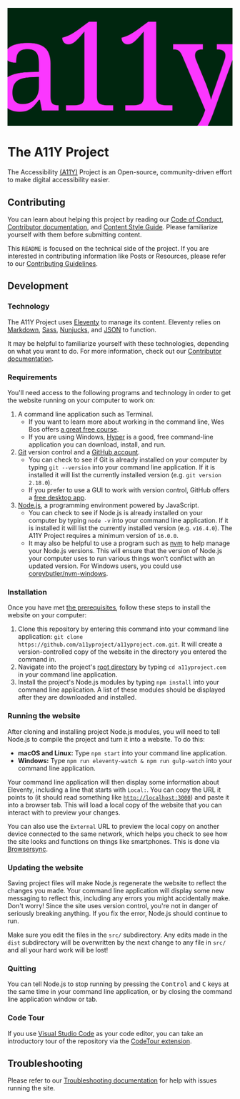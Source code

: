 ![A11Y.](https://github.com/a11yproject/a11yproject.com/blob/main/src/img/social/og-image-home.png?raw=true)

# The A11Y Project

The Accessibility [(A11Y)](https://a11yproject.com/posts/a11y-and-other-numeronyms/) Project is an Open-source, community-driven effort to make digital accessibility easier.

## Contributing

You can learn about helping this project by reading our [Code of Conduct](https://a11yproject.com/code-of-conduct/), [Contributor documentation](https://a11yproject.com/contributing-guidelines/), and [Content Style Guide](https://a11yproject.com/content-style-guide/). Please familiarize yourself with them before submitting content.

This `README` is focused on the technical side of the project. If you are interested in contributing information like Posts or Resources, please refer to our [Contributing Guidelines](https://a11yproject.com/contributing-guidelines/).

## Development

### Technology

The A11Y Project uses [Eleventy](https://www.11ty.io/) to manage its content. Eleventy relies on [Markdown](https://daringfireball.net/projects/markdown/syntax), [Sass](https://sass-lang.com/), [Nunjucks](https://mozilla.github.io/nunjucks/), and [JSON](https://www.json.org/) to function.

It may be helpful to familiarize yourself with these technologies, depending on what you want to do. For more information, check out our [Contributor documentation](https://a11yproject.com/contributing-guidelines/).

### Requirements

You'll need access to the following programs and technology in order to get the website running on your computer to work on:

1. A command line application such as Terminal.
    - If you want to learn more about working in the command line, Wes Bos offers [a great free course](https://commandlinepoweruser.com/).
    - If you are using Windows, [Hyper](https://hyper.is/) is a good, free command-line application you can download, install, and run.
1. [Git](https://git-scm.com/) version control and a [GitHub account](https://github.com/).
    - You can check to see if Git is already installed on your computer by typing `git --version` into your command line application. If it is installed it will list the currently installed version (e.g. `git version 2.18.0`).
    - If you prefer to use a GUI to work with version control, GitHub offers a [free desktop app](https://desktop.github.com).
1. [Node.js](https://nodejs.org/en/), a programming environment powered by JavaScript.
    - You can check to see if Node.js is already installed on your computer by typing `node -v` into your command line application. If it is installed it will list the currently installed version (e.g. `v16.4.0`). The A11Y Project requires a minimum version of `16.0.0`.
    - It may also be helpful to use a program such as [nvm](https://github.com/creationix/nvm) to help manage your Node.js versions. This will ensure that the version of Node.js your computer uses to run various things won't conflict with an updated version. For Windows users, you could use [coreybutler/nvm-windows](https://github.com/coreybutler/nvm-windows).

### Installation

Once you have met [the prerequisites](#requirements), follow these steps to install the website on your computer:

1. Clone this repository by entering this command into your command line application: `git clone https://github.com/a11yproject/a11yproject.com.git`. It will create a version-controlled copy of the website in the directory you entered the command in.
1. Navigate into the project's [root directory](https://en.m.wikipedia.org/wiki/Root_directory) by typing `cd a11yproject.com` in your command line application.
1. Install the project's Node.js modules by typing `npm install` into your command line application. A list of these modules should be displayed after they are downloaded and installed.

### Running the website

After cloning and installing project Node.js modules, you will need to tell Node.js to compile the project and turn it into a website. To do this:

- **macOS and Linux:** Type `npm start` into your command line application.
- **Windows:** Type `npm run eleventy-watch & npm run gulp-watch` into your command line application.

Your command line application will then display some information about Eleventy, including a line that starts with `Local:`. You can copy the URL it points to (it should read something like [`http://localhost:3000`](http://localhost:3000)) and paste it into a browser tab. This will load a local copy of the website that you can interact with to preview your changes.

You can also use the `External` URL to preview the local copy on another device connected to the same network, which helps you check to see how the site looks and functions on things like smartphones. This is done via [Browsersync](https://www.browsersync.io/).

### Updating the website

Saving project files will make Node.js regenerate the website to reflect the changes you made. Your command line application will display some new messaging to reflect this, including any errors you might accidentally make. Don't worry! Since the site uses version control, you're not in danger of seriously breaking anything. If you fix the error, Node.js should continue to run.

Make sure you edit the files in the `src/` subdirectory. Any edits made in the `dist` subdirectory will be overwritten by the next change to any file in `src/` and all your hard work will be lost!

### Quitting

You can tell Node.js to stop running by pressing the <kbd>Control</kbd> and <kbd>C</kbd> keys at the same time in your command line application, or by closing the command line application window or tab.

### Code Tour

If you use [Visual Studio Code](https://code.visualstudio.com/) as your code editor, you can take an introductory tour of the repository via the [CodeTour extension](https://marketplace.visualstudio.com/items?itemName=vsls-contrib.codetour).

## Troubleshooting

Please refer to our [Troubleshooting documentation](https://github.com/a11yproject/a11yproject.com/blob/main/TROUBLESHOOTING.md) for help with issues running the site.
